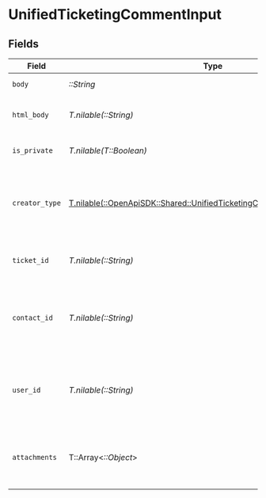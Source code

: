 # UnifiedTicketingCommentInput


## Fields

| Field                                                                                                                                      | Type                                                                                                                                       | Required                                                                                                                                   | Description                                                                                                                                | Example                                                                                                                                    |
| ------------------------------------------------------------------------------------------------------------------------------------------ | ------------------------------------------------------------------------------------------------------------------------------------------ | ------------------------------------------------------------------------------------------------------------------------------------------ | ------------------------------------------------------------------------------------------------------------------------------------------ | ------------------------------------------------------------------------------------------------------------------------------------------ |
| `body`                                                                                                                                     | *::String*                                                                                                                                 | :heavy_check_mark:                                                                                                                         | The body of the comment                                                                                                                    | Assigned to Eric !                                                                                                                         |
| `html_body`                                                                                                                                | *T.nilable(::String)*                                                                                                                      | :heavy_minus_sign:                                                                                                                         | The html body of the comment                                                                                                               | <p>Assigned to Eric !</p>                                                                                                                  |
| `is_private`                                                                                                                               | *T.nilable(T::Boolean)*                                                                                                                    | :heavy_minus_sign:                                                                                                                         | The public status of the comment                                                                                                           | false                                                                                                                                      |
| `creator_type`                                                                                                                             | [T.nilable(::OpenApiSDK::Shared::UnifiedTicketingCommentInputCreatorType)](../../models/shared/unifiedticketingcommentinputcreatortype.md) | :heavy_minus_sign:                                                                                                                         | The creator type of the comment. Authorized values are either USER or CONTACT                                                              | USER                                                                                                                                       |
| `ticket_id`                                                                                                                                | *T.nilable(::String)*                                                                                                                      | :heavy_minus_sign:                                                                                                                         | The UUID of the ticket the comment is tied to                                                                                              | 801f9ede-c698-4e66-a7fc-48d19eebaa4f                                                                                                       |
| `contact_id`                                                                                                                               | *T.nilable(::String)*                                                                                                                      | :heavy_minus_sign:                                                                                                                         | The UUID of the contact which the comment belongs to (if no user_id specified)                                                             | 801f9ede-c698-4e66-a7fc-48d19eebaa4f                                                                                                       |
| `user_id`                                                                                                                                  | *T.nilable(::String)*                                                                                                                      | :heavy_minus_sign:                                                                                                                         | The UUID of the user which the comment belongs to (if no contact_id specified)                                                             | 801f9ede-c698-4e66-a7fc-48d19eebaa4f                                                                                                       |
| `attachments`                                                                                                                              | T::Array<*::Object*>                                                                                                                       | :heavy_minus_sign:                                                                                                                         | The attachements UUIDs tied to the comment                                                                                                 | [<br/>"801f9ede-c698-4e66-a7fc-48d19eebaa4f"<br/>]                                                                                         |